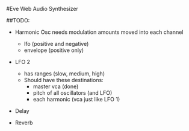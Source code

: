 #Eve Web Audio Synthesizer

##TODO:
* Harmonic Osc needs modulation amounts moved into each channel
  * lfo (positive and negative)
  * envelope (positive only)
* LFO 2
  * has ranges (slow, medium, high)
  * Should have these destinations:
    * master vca (done)
    * pitch of all oscillators (and LFO)
    * each harmonic (vca just like LFO 1)

* Delay

* Reverb
